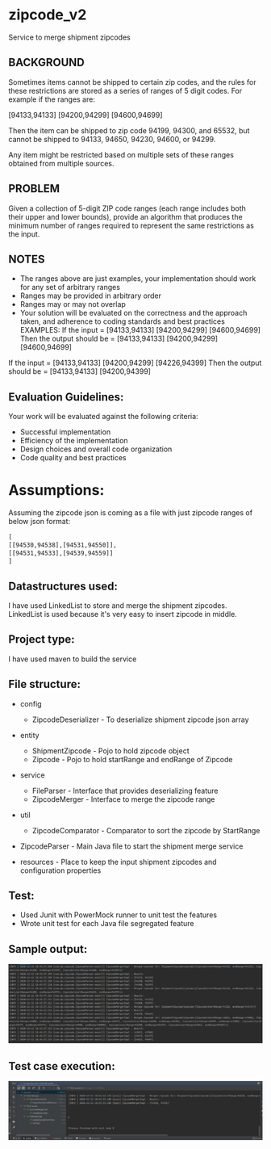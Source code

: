 # zipcode_v2
Service to merge shipment zipcodes

## BACKGROUND 
Sometimes items cannot be shipped to certain zip codes, and the rules for these restrictions are stored as a series of ranges of 5 digit codes. For example if the ranges are:

[94133,94133] [94200,94299] [94600,94699]

Then the item can be shipped to zip code 94199, 94300, and 65532, but cannot be shipped to 94133, 94650, 94230, 94600, or 94299.

Any item might be restricted based on multiple sets of these ranges obtained from multiple sources.

## PROBLEM 
Given a collection of 5-digit ZIP code ranges (each range includes both their upper and lower bounds), provide an algorithm that produces the minimum number of ranges required to represent the same restrictions as the input.

## NOTES

* The ranges above are just examples, your implementation should work for any set of arbitrary ranges
* Ranges may be provided in arbitrary order
* Ranges may or may not overlap
* Your solution will be evaluated on the correctness and the approach taken, and adherence to coding standards and best practices
EXAMPLES: If the input = [94133,94133] [94200,94299] [94600,94699] Then the output should be = [94133,94133] [94200,94299] [94600,94699]

If the input = [94133,94133] [94200,94299] [94226,94399] Then the output should be = [94133,94133] [94200,94399]

## Evaluation Guidelines: 
Your work will be evaluated against the following criteria:

* Successful implementation
* Efficiency of the implementation
* Design choices and overall code organization
* Code quality and best practices

# Assumptions:
Assuming the zipcode json is coming as a file with just zipcode ranges of below json format:

```
[
[[94530,94538],[94531,94550]],
[[94531,94533],[94539,94559]]
]
```

## Datastructures used:
I have used LinkedList to store and merge the shipment zipcodes. LinkedList is used because it's very easy to insert zipcode in middle.

## Project type:
I have used maven to build the service

## File structure:
* config
    * ZipcodeDeserializer - To deserialize shipment zipcode json array
* entity
    * ShipmentZipcode - Pojo to hold zipcode object
    * Zipcode - Pojo to hold startRange and endRange of Zipcode
* service
    * FileParser - Interface that provides deserializing feature
    * ZipcodeMerger - Interface to merge the zipcode range
* util
    * ZipcodeComparator - Comparator to sort the zipcode by StartRange
* ZipcodeParser - Main Java file to start the shipment merge service

* resources - Place to keep the input shipment zipcodes and configuration properties

## Test:
* Used Junit with PowerMock runner to unit test the features
* Wrote unit test for each Java file segregated feature

## Sample output:
 ![Output sample](output.JPG)
 
## Test case execution: 
 ![Junit run](test-case.JPG)
